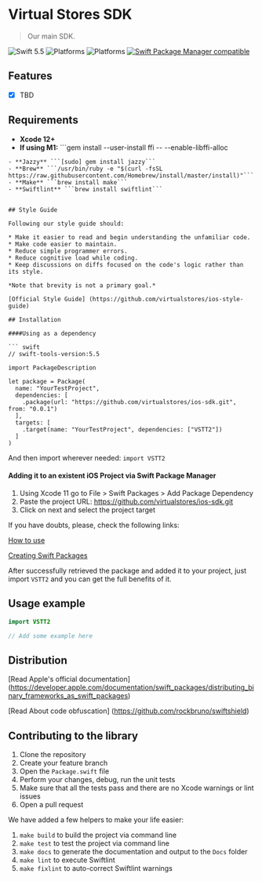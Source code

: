 # Virtual Stores SDK

> Our main SDK.

![Swift 5.5](https://img.shields.io/badge/Swift-5.5-orange.svg)
![Platforms](https://img.shields.io/badge/Xcode-12-orange.svg?style=flat)
![Platforms](https://img.shields.io/badge/platform-iOS-orange.svg?style=flat)
[![Swift Package Manager compatible](https://img.shields.io/badge/Swift%20Package%20Manager-compatible-orange.svg)](https://github.com/apple/swift-package-manager)

## Features

- [x] TBD

## Requirements

- **Xcode 12+**
- **If using M1:** ```gem install --user-install ffi -- --enable-libffi-alloc
```
- **Jazzy** ```[sudo] gem install jazzy```
- **Brew** ```/usr/bin/ruby -e "$(curl -fsSL https://raw.githubusercontent.com/Homebrew/install/master/install)"```
- **Make** ```brew install make```
- **Swiftlint** ```brew install swiftlint```


## Style Guide

Following our style guide should:

* Make it easier to read and begin understanding the unfamiliar code.
* Make code easier to maintain.
* Reduce simple programmer errors.
* Reduce cognitive load while coding.
* Keep discussions on diffs focused on the code's logic rather than its style.

*Note that brevity is not a primary goal.*

[Official Style Guide] (https://github.com/virtualstores/ios-style-guide)

## Installation

####Using as a dependency

``` swift
// swift-tools-version:5.5

import PackageDescription

let package = Package(
  name: "YourTestProject",
  dependencies: [
    .package(url: "https://github.com/virtualstores/ios-sdk.git", from: "0.0.1")
  ],
  targets: [
    .target(name: "YourTestProject", dependencies: ["VSTT2"])
  ]
)
```
And then import wherever needed: ```import VSTT2```

#### Adding it to an existent iOS Project via Swift Package Manager

1. Using Xcode 11 go to File > Swift Packages > Add Package Dependency
2. Paste the project URL: https://github.com/virtualstores/ios-sdk.git
3. Click on next and select the project target

If you have doubts, please, check the following links:

[How to use](https://developer.apple.com/videos/play/wwdc2019/408/)

[Creating Swift Packages](https://developer.apple.com/videos/play/wwdc2019/410/)

After successfully retrieved the package and added it to your project, just import `VSTT2` and you can get the full benefits of it.


## Usage example

```swift
import VSTT2

// Add some example here
```

## Distribution

[Read Apple's official documentation] (https://developer.apple.com/documentation/swift_packages/distributing_binary_frameworks_as_swift_packages)

[Read About code obfuscation] (https://github.com/rockbruno/swiftshield)

## Contributing to the library

1. Clone the repository
2. Create your feature branch
3. Open the `Package.swift` file
4. Perform your changes, debug, run the unit tests
5. Make sure that all the tests pass and there are no Xcode warnings or lint issues
6. Open a pull request

We have added a few helpers to make your life easier:

1. ```make build``` to build the project via command line
2. ```make test``` to test the project via command line
3. ```make docs``` to generate the documentation and output to the `Docs` folder
4. ```make lint``` to execute Swiftlint
5. ```make fixlint``` to auto-correct Swiftlint warnings
